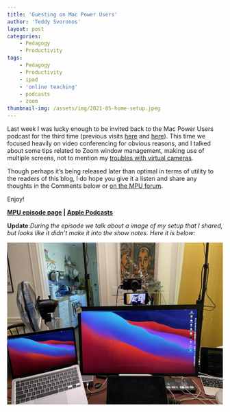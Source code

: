 ```yaml
---
title: 'Guesting on Mac Power Users'
author: 'Teddy Svoronos'
layout: post
categories:
    - Pedagogy
    - Productivity
tags:
    - Pedagogy
    - Productivity
    - ipad
    - 'online teaching'
    - podcasts
    - zoom
thumbnail-img: /assets/img/2021-05-home-setup.jpeg 
---
```


Last week I was lucky enough to be invited back to the Mac Power Users podcast for the third time (previous visits [here](https://www.relay.fm/mpu/319) and [here](https://www.relay.fm/mpu/383)). This time we focused heavily on video conferencing for obvious reasons, and I talked about some tips related to Zoom window management, making use of multiple screens, not to mention my [troubles with virtual cameras](https://teddysvoronos.com/2020-09-07-the-promise-and-peril-of-virtual-cameras-on-zoom/).

Though perhaps it’s being released later than optimal in terms of utility to the readers of this blog, I do hope you give it a listen and share any thoughts in the Comments below or [on the MPU forum](https://talk.macpowerusers.com/t/589-zoom-jiu-jitsu-with-teddy-svoronos/23467/2).

Enjoy!

**[MPU episode page](https://www.relay.fm/mpu/589) | [Apple Podcasts](https://podcasts.apple.com/us/podcast/mac-power-users/id458066753?i=1000522844953)**

**Update**:*During the episode we talk about a image of my setup that I shared, but looks like it didn’t make it into the show notes. Here it is below:*

![](/assets/img/2021-05-home-setup.jpeg)